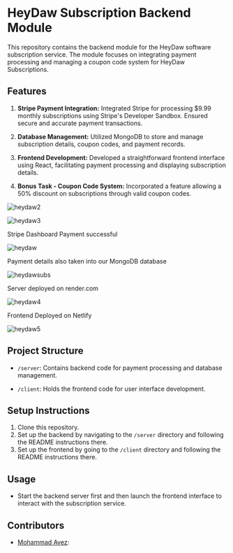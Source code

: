 # HeyDaw Subscription Backend Module

This repository contains the backend module for the HeyDaw software subscription service. The module focuses on integrating payment processing and managing a coupon code system for HeyDaw Subscriptions.

## Features

1. **Stripe Payment Integration:** Integrated Stripe for processing $9.99 monthly subscriptions using Stripe's Developer Sandbox. Ensured secure and accurate payment transactions.
   
2. **Database Management:** Utilized MongoDB to store and manage subscription details, coupon codes, and payment records.

3. **Frontend Development:** Developed a straightforward frontend interface using React, facilitating payment processing and displaying subscription details.

4. **Bonus Task - Coupon Code System:** Incorporated a feature allowing a 50% discount on subscriptions through valid coupon codes.


![heydaw2](https://github.com/avezqureshi14/avez-2023-end/assets/95353195/66377497-6d3f-41fb-b15b-e25c9d39a986)

![heydaw3](https://github.com/avezqureshi14/avez-2023-end/assets/95353195/10cd9128-8b56-4d6f-8850-74078eba1fa7)

Stripe Dashboard Payment successful 

![heydaw](https://github.com/avezqureshi14/avez-2023-end/assets/95353195/1ed2e9a5-a177-40d4-81dd-e5ec39bc136d)

Payment details also taken into our MongoDB database

![heydawsubs](https://github.com/avezqureshi14/avez-blog/assets/95353195/bbf40b75-520c-4900-8758-1609e15cc138)

Server deployed on render.com

![heydaw4](https://github.com/avezqureshi14/avez-2023-end/assets/95353195/c4331877-77b4-4360-8b0f-a18a7363e059)

Frontend Deployed on Netlify

![heydaw5](https://github.com/avezqureshi14/avez-2023-end/assets/95353195/686581c1-00aa-4d6e-b29a-1fb863bb9dce)



## Project Structure

- `/server`: Contains backend code for payment processing and database management.
  
- `/client`: Holds the frontend code for user interface development.

## Setup Instructions

1. Clone this repository.
2. Set up the backend by navigating to the `/server` directory and following the README instructions there.
3. Set up the frontend by going to the `/client` directory and following the README instructions there.

## Usage

- Start the backend server first and then launch the frontend interface to interact with the subscription service.

## Contributors

- [Mohammad Avez](https://github.com/avezqureshi14): 
